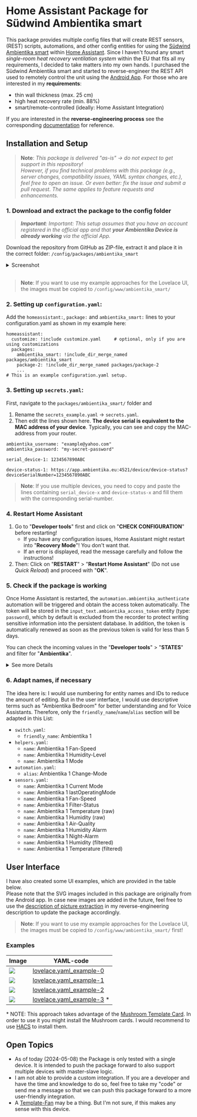 # Home Assistant Package for **Südwind Ambientika smart**

This package provides multiple config files that will create REST sensors, (REST) scripts, automations, and other config entities for using the [Südwind Ambientika smart](https://www.ambientika.eu/en/ambientika-smart/sw10035) within [Home Assistant](https://www.home-assistant.io/).
Since I haven't found any smart *single-room heat recovery ventilation system* within the EU that fits all my requirements, I decided to take matters into my own hands. I purchased the Südwind Ambientika smart and started to reverse-engineer the REST API used to remotely control the unit using the [Android App](https://play.google.com/store/apps/details?id=sw.ambientika.app). For those who are interested in my **requirements**: 
- thin wall thickness (max. 25 cm)
- high heat recovery rate (min. 88%)
- smart/remote-controlled (ideally: Home Assistant Integration)

If you are interested in the **reverse-engineering process** see the corresponding [documentation](reverse_engineering.md) for reference.



## Installation and Setup
> **Note**: _This package is delivered "as-is" → do not expect to get support in this repository!_  
> _However, if you find technical problems with this package (e.g., server changes, compatibility issues, YAML syntax changes, etc.), feel free to open an issue. Or even better: fix the issue and submit a pull request. The same applies to feature requests and enhancements._  


### 1. Download and extract the package to the config folder
> _**Important**: Important: This setup assumes that you have an account registered in the official app and that **your Ambientika Device is already working** via the official App._  

Download the repository from GitHub as ZIP-file, extract it and place it in the correct folder:
`/config/packages/ambientika_smart`
<details>
  <summary>Screenshot</summary>  
  <img src="images/folder-structure.png" alt="example/intended folder structure" width=368px/>
</details>
<br>

> **Note**: If you want to use my example approaches for the Lovelace UI, the images must be copied to `/config/www/ambientika_smart/`


### 2. Setting up `configuration.yaml`: 
Add the `homeassistant:`, `package:` and `ambientika_smart:` lines to your configuration.yaml as shown in my example here:
``````
homeassistant:
  customize: !include customize.yaml     # optional, only if you are using customizations
  packages:
    ambientika_smart: !include_dir_merge_named packages/ambientika_smart
    package-2: !include_dir_merge_named packages/package-2
    ...
# This is an example configuration.yaml setup.
``````


### 3. Setting up `secrets.yaml`:
First, navigate to the `packages/ambientika_smart/` folder and
1. Rename the `secrets_example.yaml` → `secrets.yaml`.
2. Then edit the lines shown here. **The device serial is equivalent to the MAC address of your device**. Typically, you can see and copy the MAC-address from your router.
``````
ambientika_username: "example@yahoo.com"
ambientika_password: "my-secret-password"

serial_device-1: 1234567890ABC

device-status-1: https://app.ambientika.eu:4521/device/device-status?deviceSerialNumber=1234567890ABC
``````
> **Note**: If you use multiple devices, you need to copy and paste the lines containing `serial_device-x` and `device-status-x` and fill them with the corresponding serial-number.


### 4. Restart Home Assistant
1. Go to "**Developer tools**" first and click on "**CHECK CONFIGURATION**" before restarting!
   - If you have any configuration issues, Home Assistant might restart into "**Recovery Mode**"! You don't want that.
   - If an error is displayed, read the message carefully and follow the instructions!
2. Then: Click on "**RESTART**" > "**Restart Home Assistant**" (Do not use _Quick Reload_) and proceed with "**OK**".


### 5. Check if the package is working
Once Home Assistant is restarted, the `automation.ambientika_authenticate` automation will be triggered and obtain the access token automatically. The token will be stored in the `input_text.ambientika_access_token` entity (type: `password`), which by default is excluded from the recorder to protect writing sensitive information into the persistent database. In addition, the token is automatically renewed as soon as the previous token is valid for less than 5 days.

You can check the incoming values in the "**Developer tools**" > "**STATES**" and filter for "**Ambientika**".
<details>
  <summary>See more Details</summary>  
<img src="images/Developer-tools.png" alt="Developer tools / STATES" width=675px/>

> _**Note**_: The sensors "**Ambientika 1 Humidity (filtered)**" and "**Ambientika 1 Temperature (filtered)**" are producing a `unknown` value, for the first 5-15 minutes. Afterwards they should return smooth values ([see the Documentation for Details](reverse_engineering.md#filter-values)). If not, you might check the `entity_id` for both sensors to ensure that they are connected to the correct raw valued sensor.
</details>  


### 6. Adapt names, if necessary
The idea here is: I would use numbering for entity names and IDs to reduce the amount of editing. But in the user interface, I would use descriptive terms such as "Ambientika Bedroom" for better understanding and for Voice Assistants. Therefore, only the `friendly_name`/`name`/`alias` section will be adapted in this List:
- `switch.yaml`:
   - ``friendly_name``: Ambientika 1
- `helpers.yaml`: 
   - ``name``: Ambientika 1 Fan-Speed
   - ``name``: Ambientika 1 Humidity-Level
   - ``name``: Ambientika 1 Mode
- `automation.yaml`:
   - ``alias``: Ambientika 1 Change-Mode
- `sensors.yaml`:
   - ``name``: Ambientika 1 Current Mode
   - ``name``: Ambientika 1 lastOperatingMode
   - ``name``: Ambientika 1 Fan-Speed
   - ``name``: Ambientika 1 Filter-Status
   - ``name``: Ambientika 1 Temperature (raw)
   - ``name``: Ambientika 1 Humidity (raw)
   - ``name``: Ambientika 1 Air-Quality
   - ``name``: Ambientika 1 Humidity Alarm
   - ``name``: Ambientika 1 Night-Alarm
   - ``name``: Ambientika 1 Humidity (filtered)
   - ``name``: Ambientika 1 Temperature (filtered)  



## User Interface
I have also created some UI examples, which are provided in the table below.  
Please note that the SVG images included in this package are originally from the Android app. In case new images are added in the future, feel free to use the [description of picture extraction](reverse_engineering.md#getting-the-images-for-the-ui) in my reverse-engineering description to update the package accordingly.

> **Note**: If you want to use my example approaches for the Lovelace UI, the images must be copied to `/config/www/ambientika_smart/` first!


### Examples  
| Image | YAML-code |
| ----- | --------- |
| ![](images/lovelace_example-0.png) | [lovelace.yaml_example-0](lovelace.yaml_example-0) |
| ![](images/lovelace_example-1.png) | [lovelace.yaml_example-1](lovelace.yaml_example-1) |
| ![](images/lovelace_example-2.png) | [lovelace.yaml_example-2](lovelace.yaml_example-2) |
| ![](images/lovelace_example-3.png) | [lovelace.yaml_example-3](lovelace.yaml_example-3) * |
\* NOTE: This approach takes advantage of the [Mushroom Template Card](https://github.com/piitaya/lovelace-mushroom/blob/main/docs/cards/template.md). In order to use it you might install the Mushroom cards. I would recommend to use [HACS](https://hacs.xyz/) to install them.



## Open Topics
- As of today (2024-05-08) the Package is only tested with a single device. It is intended to push the package forward to also support multiple devices with master-slave logic.
- I am not able to provide a custom integration. If you are a developer and have the time and knowledge to do so, feel free to take my "code" or send me a message so that we can push this package forward to a more user-friendly integration.
- A [Template-Fan](https://www.home-assistant.io/integrations/fan.template/) may be a thing. But I'm not sure, if this makes any sense with this device.
